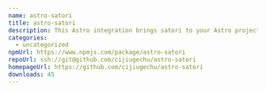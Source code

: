 ```yaml
---
name: astro-satori
title: astro-satori
description: This Astro integration brings satori to your Astro project.
categories:
  - uncategorized
npmUrl: https://www.npmjs.com/package/astro-satori
repoUrl: ssh://git@github.com/cijiugechu/astro-satori
homepageUrl: https://github.com/cijiugechu/astro-satori
downloads: 45
---
```

